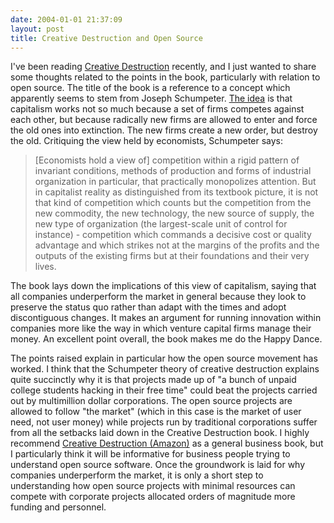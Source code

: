 ```yaml
---
date: 2004-01-01 21:37:09
layout: post
title: Creative Destruction and Open Source
---
```


I've been reading [Creative Destruction](http://www.mckinsey.com/knowledge/books/book_creativedestruction.asp) recently, and I just wanted to share some thoughts related to the points in the book, particularly with relation to open source. The title of the book is a reference to a concept which apparently seems to stem from Joseph Schumpeter. [The idea](http://transcriptions.english.ucsb.edu/archive/courses/liu/english25/materials/schumpeter.html) is that capitalism works not so much because a set of firms competes against each other, but because radically new firms are allowed to enter and force the old ones into extinction. The new firms create a new order, but destroy the old. Critiquing the view held by economists, Schumpeter says:


> [Economists hold a view of] competition within a rigid pattern of invariant conditions, methods of production and forms of industrial organization in particular, that practically monopolizes attention. But in capitalist reality as distinguished from its textbook picture, it is not that kind of competition which counts but the competition from the new commodity, the new technology, the new source of supply, the new type of organization (the largest-scale unit of control for instance) - competition which commands a decisive cost or quality advantage and which strikes not at the margins of the profits and the outputs of the existing firms but at their foundations and their very lives.


The book lays down the implications of this view of capitalism, saying that all companies underperform the market in general because they look to preserve the status quo rather than adapt with the times and adopt discontiguous changes. It makes an argument for running innovation within companies more like the way in which venture capital firms manage their money. An excellent point overall, the book makes me do the Happy Dance.

The points raised explain in particular how the open source movement has worked. I think that the Schumpeter theory of creative destruction explains quite succinctly why it is that projects made up of "a bunch of unpaid college students hacking in their free time" could beat the projects carried out by multimillion dollar corporations. The open source projects are allowed to follow "the market" (which in this case is the market of user need, not user money) while projects run by traditional corporations suffer from all the setbacks laid down in the Creative Destruction book. I highly recommend [Creative Destruction (Amazon)](http://www.amazon.com/exec/obidos/tg/detail/-/0385501331/104-4618839-3755915?v=glance) as a general business book, but I particularly think it will be informative for business people trying to understand open source software. Once the groundwork is laid for why companies underperform the market, it is only a short step to understanding how open source projects with minimal resources can compete with corporate projects allocated orders of magnitude more funding and personnel.

